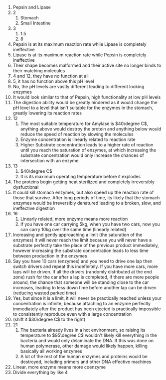 1. Pepsin and Lipase
2. 2
	1. Stomach
	2. Small Intestine
3. 3
	1. 1.5
	2. 8
4. Pepsin is at its maximum reaction rate while Lipase is completely ineffective
5. Lipase is at its maximum reaction rate while Pepsin is completely ineffective
6. Their shape becomes malformed and their active site no longer binds to their matching molecules
7. 4 and 12, they have no function at all
8. 5, it has no function above this pH level
9. No, the pH levels are vastly different leading to different looking enzymes
10. It would look similar to that of Pepsin, high functionality at low pH levels
11. The digestion ability would be greatly hindered as it would change the pH level to a level that isn't suitable for the enzymes in the stomach, greatly lowering its reaction rates
12. 12
	1. The most suitable temperature for Amylase is $40\degree C$, anything above would destroy the protein and anything below would reduce the speed of reaction by slowing the molecules
	2. Enzyme concentration is linearly related to reaction rate
	3. Higher Substrate concentration leads to a higher rate of reaction until you reach the saturation of enzymes, at which increasing the substrate concentration would only increase the chances of intersection with an enzyme
13. 13
	1. $40\degree C$
	2. It is its maximum operating temperature before it explodes
14. The proteins begin getting heat sterilized and completely irreversibly dysfuctional
15. It could kill stomach enzymes, but also speed up the reaction rate of those that survive. After long periods of time, its likely that the stomach enzymes would be irreversibly denatured leading to a broken, slow, and ineffective digestion
16. 16
	1. Linearly related, more enzyme means more reaction
	2. If you have one car carrying 5kg, when you have two cars, now you can carry 10kg over the same time (linearly related)
17. Increasing and gently approaching a limit (the saturation of the enzymes) It will never reach the limit because you will never have a substrate perfectly take the place of the previous product immediately, however increasing the substrate concentration leads to less time between production in the enzymes
18. Say you have 10 cars (enzymes) and you need to drive one lap then switch drivers and repeat this indefinitely. If you have more cars, more laps will be driven. If all the drivers (randomly distributed at the end zone) rush for the car after a lap is completed, if there are more people around, the chance that someone will be standing close to the car increases, leading to less down time before another lap can be driven (reducing wasted parked time)
19. Yes, but since it is a limit, it will never be practically reached unless your concentration is infinite, because attaching to an enzyme perfectly immediately after the product has been ejected is practically impossible to consistently reproduce even with a large concentration
20. (shift it $30\degree C$ to the right)
21. 21
	1. The bacteria already lives in a hot environment, so raising its temperature to $95\degree C$ wouldn't likely kill everything in the bacteria and would only delaminate the DNA. If this was done on human polymerase, other damage would likely happen, killing basically all working enzymes
	2. A lot of the rest of the human enzymes and proteins would be destroyed, including primers and other DNA effective machines
22. Linear, more enzyme means more coenzyme
23. Divide everything by like 4